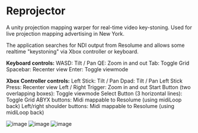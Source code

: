 # Reprojector
A unity projection mapping warper for real-time video key-stoning. Used for live projection mapping advertising in New York.

The application searches for NDI output from Resolume and allows some realtime "keystoning" via Xbox controller or keyboard.

**Keyboard controls:** 
WASD: Tilt / Pan
QE: Zoom in and out
Tab: Toggle Grid
Spacebar: Recenter view
Enter: Toggle viewmode

**Xbox Controller controls:**
Left Stick: Tilt / Pan
Dpad: Tilt / Pan
Left Stick Press: Recenter view
Left / Right Trigger: Zoom in and out
Start Button (two overlapping boxes): Toggle viewmode
Select Button (3 horizontal lines): Toggle Grid
ABYX buttons: Midi mappable to Resolume (using midiLoop back)
Left/right shoulder buttons: Midi mappable to Resolume (using midiLoop back)

![image](https://user-images.githubusercontent.com/3145170/149270177-0702566b-a5fc-4c52-8e6f-7d216b8242d4.png)
![image](https://user-images.githubusercontent.com/3145170/149270223-72d5cd8e-3a81-4491-8bc1-b9a0336b1565.png)
![image](https://user-images.githubusercontent.com/3145170/149270327-43433473-93a7-41d7-9544-83c025c134db.png)
